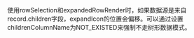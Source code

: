 使用rowSelection和expandedRowRender时，如果数据源是来自record.children字段，expandIcon的位置会偏移。可以通过设置childrenColumnName为NOT_EXISTED来强制不走树形数据模式。
